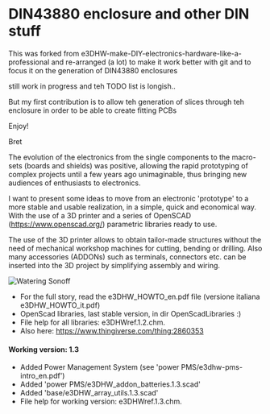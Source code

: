 # DIN43880 enclosure and other DIN stuff

This was forked from e3DHW-make-DIY-electronics-hardware-like-a-professional and re-arranged (a lot)
to make it work better with git and to focus it on the generation of DIN43880 enclosures

still work in progress and teh TODO list is longish..

But my first contribution is to allow teh generation of slices through teh enclosure in order to be able to create fitting PCBs

Enjoy!

Bret

The evolution of the electronics from the single components to the macro-sets (boards and shields)
was positive, allowing the rapid prototyping of complex projects until a few years ago
unimaginable, thus bringing new audiences of enthusiasts to electronics.

I want to present some ideas to move from an electronic 'prototype' to a more stable and usable
realization, in a simple, quick and economical way.
With the use of a 3D printer and a series of OpenSCAD (https://www.openscad.org/) parametric libraries ready to use.

The use of the 3D printer allows to obtain tailor-made structures without the need of mechanical
workshop machines for cutting, bending or drilling. Also many accessories (ADDONs) such as
terminals, connectors etc. can be inserted into the 3D project by simplifying assembly and wiring.

![Watering Sonoff](images/sonoff400.jpg  "Sonoff watering timer") 

- For the full story, read the e3DHW_HOWTO_en.pdf file (versione italiana e3DHW_HOWTO_it.pdf)
- OpenScad libraries, last stable version, in dir OpenScadLibraries :)
- File help for all libraries: e3DHWref.1.2.chm.
- Also here: https://www.thingiverse.com/thing:2860353

#### Working version: 1.3
 - Added Power Management System (see 'power PMS/e3dhw-pms-intro_en.pdf')
 - Added 'power PMS/e3DHW_addon_batteries.1.3.scad'
 - Added 'base/e3DHW_array_utils.1.3.scad'
 - File help for working version: e3DHWref.1.3.chm.
